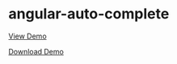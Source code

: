 # angular-auto-complete

<a href="http://vickramravichandran.github.io/angular-auto-complete/" target="_blank">View Demo</a>

<a href="https://github.com/vickramravichandran/angular-auto-complete/archive/demo.zip">Download Demo</a>

